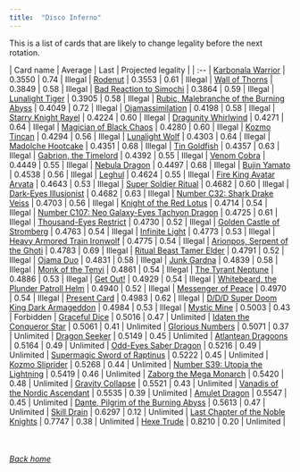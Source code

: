 ```yaml
---
title:  "Disco Inferno"
---
```


This is a list of cards that are likely to change legality before the next rotation.

| Card name | Average | Last | Projected legality |
| :-- |
[Karbonala Warrior](https://db.ygoprodeck.com/card/?search=Karbonala%20Warrior) | 0.3550 | 0.74 | Illegal |
[Rodenut](https://db.ygoprodeck.com/card/?search=Rodenut) | 0.3553 | 0.61 | Illegal |
[Wall of Thorns](https://db.ygoprodeck.com/card/?search=Wall%20of%20Thorns) | 0.3849 | 0.58 | Illegal |
[Bad Reaction to Simochi](https://db.ygoprodeck.com/card/?search=Bad%20Reaction%20to%20Simochi) | 0.3864 | 0.59 | Illegal |
[Lunalight Tiger](https://db.ygoprodeck.com/card/?search=Lunalight%20Tiger) | 0.3905 | 0.58 | Illegal |
[Rubic, Malebranche of the Burning Abyss](https://db.ygoprodeck.com/card/?search=Rubic,%20Malebranche%20of%20the%20Burning%20Abyss) | 0.4049 | 0.72 | Illegal |
[Ojamassimilation](https://db.ygoprodeck.com/card/?search=Ojamassimilation) | 0.4198 | 0.58 | Illegal |
[Starry Knight Rayel](https://db.ygoprodeck.com/card/?search=Starry%20Knight%20Rayel) | 0.4224 | 0.60 | Illegal |
[Dragunity Whirlwind](https://db.ygoprodeck.com/card/?search=Dragunity%20Whirlwind) | 0.4271 | 0.64 | Illegal |
[Magician of Black Chaos](https://db.ygoprodeck.com/card/?search=Magician%20of%20Black%20Chaos) | 0.4280 | 0.60 | Illegal |
[Kozmo Tincan](https://db.ygoprodeck.com/card/?search=Kozmo%20Tincan) | 0.4294 | 0.56 | Illegal |
[Lunalight Wolf](https://db.ygoprodeck.com/card/?search=Lunalight%20Wolf) | 0.4303 | 0.64 | Illegal |
[Madolche Hootcake](https://db.ygoprodeck.com/card/?search=Madolche%20Hootcake) | 0.4351 | 0.68 | Illegal |
[Tin Goldfish](https://db.ygoprodeck.com/card/?search=Tin%20Goldfish) | 0.4357 | 0.63 | Illegal |
[Gabrion, the Timelord](https://db.ygoprodeck.com/card/?search=Gabrion,%20the%20Timelord) | 0.4392 | 0.55 | Illegal |
[Venom Cobra](https://db.ygoprodeck.com/card/?search=Venom%20Cobra) | 0.4449 | 0.55 | Illegal |
[Nebula Dragon](https://db.ygoprodeck.com/card/?search=Nebula%20Dragon) | 0.4497 | 0.68 | Illegal |
[Bujin Yamato](https://db.ygoprodeck.com/card/?search=Bujin%20Yamato) | 0.4538 | 0.56 | Illegal |
[Leghul](https://db.ygoprodeck.com/card/?search=Leghul) | 0.4624 | 0.55 | Illegal |
[Fire King Avatar Arvata](https://db.ygoprodeck.com/card/?search=Fire%20King%20Avatar%20Arvata) | 0.4643 | 0.53 | Illegal |
[Super Soldier Ritual](https://db.ygoprodeck.com/card/?search=Super%20Soldier%20Ritual) | 0.4682 | 0.60 | Illegal |
[Dark-Eyes Illusionist](https://db.ygoprodeck.com/card/?search=Dark-Eyes%20Illusionist) | 0.4682 | 0.63 | Illegal |
[Number C32: Shark Drake Veiss](https://db.ygoprodeck.com/card/?search=Number%20C32:%20Shark%20Drake%20Veiss) | 0.4703 | 0.56 | Illegal |
[Knight of the Red Lotus](https://db.ygoprodeck.com/card/?search=Knight%20of%20the%20Red%20Lotus) | 0.4714 | 0.54 | Illegal |
[Number C107: Neo Galaxy-Eyes Tachyon Dragon](https://db.ygoprodeck.com/card/?search=Number%20C107:%20Neo%20Galaxy-Eyes%20Tachyon%20Dragon) | 0.4725 | 0.61 | Illegal |
[Thousand-Eyes Restrict](https://db.ygoprodeck.com/card/?search=Thousand-Eyes%20Restrict) | 0.4730 | 0.52 | Illegal |
[Golden Castle of Stromberg](https://db.ygoprodeck.com/card/?search=Golden%20Castle%20of%20Stromberg) | 0.4763 | 0.54 | Illegal |
[Infinite Light](https://db.ygoprodeck.com/card/?search=Infinite%20Light) | 0.4773 | 0.53 | Illegal |
[Heavy Armored Train Ironwolf](https://db.ygoprodeck.com/card/?search=Heavy%20Armored%20Train%20Ironwolf) | 0.4775 | 0.54 | Illegal |
[Arionpos, Serpent of the Ghoti](https://db.ygoprodeck.com/card/?search=Arionpos,%20Serpent%20of%20the%20Ghoti) | 0.4783 | 0.69 | Illegal |
[Ritual Beast Tamer Elder](https://db.ygoprodeck.com/card/?search=Ritual%20Beast%20Tamer%20Elder) | 0.4791 | 0.52 | Illegal |
[Ojama Duo](https://db.ygoprodeck.com/card/?search=Ojama%20Duo) | 0.4831 | 0.58 | Illegal |
[Junk Gardna](https://db.ygoprodeck.com/card/?search=Junk%20Gardna) | 0.4839 | 0.58 | Illegal |
[Monk of the Tenyi](https://db.ygoprodeck.com/card/?search=Monk%20of%20the%20Tenyi) | 0.4861 | 0.54 | Illegal |
[The Tyrant Neptune](https://db.ygoprodeck.com/card/?search=The%20Tyrant%20Neptune) | 0.4886 | 0.53 | Illegal |
[Get Out!](https://db.ygoprodeck.com/card/?search=Get%20Out!) | 0.4929 | 0.54 | Illegal |
[Whitebeard, the Plunder Patroll Helm](https://db.ygoprodeck.com/card/?search=Whitebeard,%20the%20Plunder%20Patroll%20Helm) | 0.4940 | 0.52 | Illegal |
[Messenger of Peace](https://db.ygoprodeck.com/card/?search=Messenger%20of%20Peace) | 0.4970 | 0.54 | Illegal |
[Present Card](https://db.ygoprodeck.com/card/?search=Present%20Card) | 0.4983 | 0.62 | Illegal |
[D/D/D Super Doom King Dark Armageddon](https://db.ygoprodeck.com/card/?search=D/D/D%20Super%20Doom%20King%20Dark%20Armageddon) | 0.4984 | 0.53 | Illegal |
[Mystic Mine](https://db.ygoprodeck.com/card/?search=Mystic%20Mine) | 0.5003 | 0.43 | Forbidden |
[Graceful Dice](https://db.ygoprodeck.com/card/?search=Graceful%20Dice) | 0.5016 | 0.47 | Unlimited |
[Idaten the Conqueror Star](https://db.ygoprodeck.com/card/?search=Idaten%20the%20Conqueror%20Star) | 0.5061 | 0.41 | Unlimited |
[Glorious Numbers](https://db.ygoprodeck.com/card/?search=Glorious%20Numbers) | 0.5071 | 0.37 | Unlimited |
[Dragon Seeker](https://db.ygoprodeck.com/card/?search=Dragon%20Seeker) | 0.5149 | 0.45 | Unlimited |
[Atlantean Dragoons](https://db.ygoprodeck.com/card/?search=Atlantean%20Dragoons) | 0.5164 | 0.49 | Unlimited |
[Odd-Eyes Saber Dragon](https://db.ygoprodeck.com/card/?search=Odd-Eyes%20Saber%20Dragon) | 0.5216 | 0.49 | Unlimited |
[Supermagic Sword of Raptinus](https://db.ygoprodeck.com/card/?search=Supermagic%20Sword%20of%20Raptinus) | 0.5222 | 0.45 | Unlimited |
[Kozmo Sliprider](https://db.ygoprodeck.com/card/?search=Kozmo%20Sliprider) | 0.5268 | 0.44 | Unlimited |
[Number S39: Utopia the Lightning](https://db.ygoprodeck.com/card/?search=Number%20S39:%20Utopia%20the%20Lightning) | 0.5419 | 0.46 | Unlimited |
[Zaborg the Mega Monarch](https://db.ygoprodeck.com/card/?search=Zaborg%20the%20Mega%20Monarch) | 0.5420 | 0.48 | Unlimited |
[Gravity Collapse](https://db.ygoprodeck.com/card/?search=Gravity%20Collapse) | 0.5521 | 0.43 | Unlimited |
[Vanadis of the Nordic Ascendant](https://db.ygoprodeck.com/card/?search=Vanadis%20of%20the%20Nordic%20Ascendant) | 0.5535 | 0.39 | Unlimited |
[Amulet Dragon](https://db.ygoprodeck.com/card/?search=Amulet%20Dragon) | 0.5547 | 0.45 | Unlimited |
[Dante, Pilgrim of the Burning Abyss](https://db.ygoprodeck.com/card/?search=Dante,%20Pilgrim%20of%20the%20Burning%20Abyss) | 0.5613 | 0.47 | Unlimited |
[Skill Drain](https://db.ygoprodeck.com/card/?search=Skill%20Drain) | 0.6297 | 0.12 | Unlimited |
[Last Chapter of the Noble Knights](https://db.ygoprodeck.com/card/?search=Last%20Chapter%20of%20the%20Noble%20Knights) | 0.7747 | 0.38 | Unlimited |
[Hexe Trude](https://db.ygoprodeck.com/card/?search=Hexe%20Trude) | 0.8210 | 0.20 | Unlimited |

<br>

###### [Back home](index)